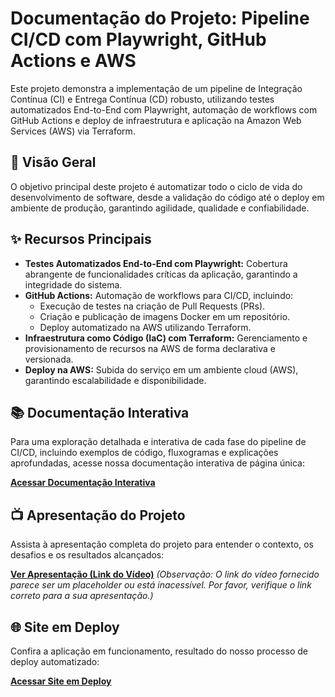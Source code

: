 # Documentação do Projeto: Pipeline CI/CD com Playwright, GitHub Actions e AWS

Este projeto demonstra a implementação de um pipeline de Integração Contínua (CI) e Entrega Contínua (CD) robusto, utilizando testes automatizados End-to-End com Playwright, automação de workflows com GitHub Actions e deploy de infraestrutura e aplicação na Amazon Web Services (AWS) via Terraform.

## 🚀 Visão Geral

O objetivo principal deste projeto é automatizar todo o ciclo de vida do desenvolvimento de software, desde a validação do código até o deploy em ambiente de produção, garantindo agilidade, qualidade e confiabilidade.

## ✨ Recursos Principais

* **Testes Automatizados End-to-End com Playwright:** Cobertura abrangente de funcionalidades críticas da aplicação, garantindo a integridade do sistema.
* **GitHub Actions:** Automação de workflows para CI/CD, incluindo:
    * Execução de testes na criação de Pull Requests (PRs).
    * Criação e publicação de imagens Docker em um repositório.
    * Deploy automatizado na AWS utilizando Terraform.
* **Infraestrutura como Código (IaC) com Terraform:** Gerenciamento e provisionamento de recursos na AWS de forma declarativa e versionada.
* **Deploy na AWS:** Subida do serviço em um ambiente cloud (AWS), garantindo escalabilidade e disponibilidade.

## 📚 Documentação Interativa

Para uma exploração detalhada e interativa de cada fase do pipeline de CI/CD, incluindo exemplos de código, fluxogramas e explicações aprofundadas, acesse nossa documentação interativa de página única:

[**Acessar Documentação Interativa**](https://techshop.wuaze.com/resources/views/RafaelFrassettpPipelineCI_CD.html#)

## 📺 Apresentação do Projeto

Assista à apresentação completa do projeto para entender o contexto, os desafios e os resultados alcançados:

[**Ver Apresentação (Link do Vídeo)**](https://www.youtube.com/watch?v=ic4wmWj3z58&ab_channel=rafafrassetto)
*(Observação: O link do vídeo fornecido parece ser um placeholder ou está inacessível. Por favor, verifique o link correto para a sua apresentação.)*

## 🌐 Site em Deploy

Confira a aplicação em funcionamento, resultado do nosso processo de deploy automatizado:

[**Acessar Site em Deploy**](http://html-app-alb-550116512.us-east-1.elb.amazonaws.com/)
